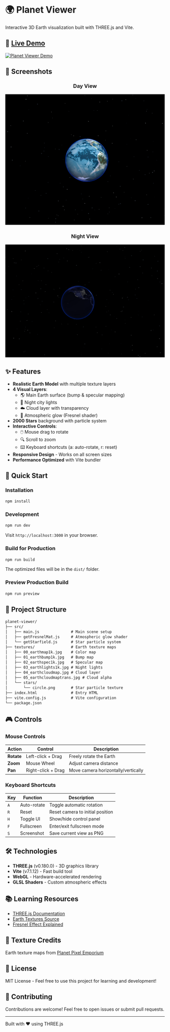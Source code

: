 # 🌍 Planet Viewer

Interactive 3D Earth visualization built with THREE.js and Vite.

## 🚀 [Live Demo](https://efe184.github.io/world-threejs/)

[![Planet Viewer Demo](https://img.shields.io/badge/demo-live-success?style=for-the-badge&logo=github)](https://efe184.github.io/world-threejs/)

## 📸 Screenshots

<div align="center">

### Day View
![Earth Day View](./public/screenshots/earth-day.png)

### Night View
![Earth Night View](./public/screenshots/earth-night.png)

</div>

## ✨ Features

- **Realistic Earth Model** with multiple texture layers
- **4 Visual Layers**:
  - 🌎 Main Earth surface (bump & specular mapping)
  - 🌃 Night city lights
  - ☁️ Cloud layer with transparency
  - 💫 Atmospheric glow (Fresnel shader)
- **2000 Stars** background with particle system
- **Interactive Controls**:
  - 🖱️ Mouse drag to rotate
  - 🔍 Scroll to zoom
  - ⌨️ Keyboard shortcuts (a: auto-rotate, r: reset)
- **Responsive Design** - Works on all screen sizes
- **Performance Optimized** with Vite bundler

## 🚀 Quick Start

### Installation

```bash
npm install
```

### Development

```bash
npm run dev
```

Visit `http://localhost:3000` in your browser.

### Build for Production

```bash
npm run build
```

The optimized files will be in the `dist/` folder.

### Preview Production Build

```bash
npm run preview
```

## 📁 Project Structure

```
planet-viewer/
├── src/
│   ├── main.js              # Main scene setup
│   ├── getFresnelMat.js     # Atmospheric glow shader
│   └── getStarfield.js      # Star particle system
├── textures/                # Earth texture maps
│   ├── 00_earthmap1k.jpg    # Color map
│   ├── 01_earthbump1k.jpg   # Bump map
│   ├── 02_earthspec1k.jpg   # Specular map
│   ├── 03_earthlights1k.jpg # Night lights
│   ├── 04_earthcloudmap.jpg # Cloud layer
│   ├── 05_earthcloudmaptrans.jpg # Cloud alpha
│   └── stars/
│       └── circle.png       # Star particle texture
├── index.html               # Entry HTML
├── vite.config.js           # Vite configuration
└── package.json

```

## 🎮 Controls

### Mouse Controls
| Action | Control | Description |
|--------|---------|-------------|
| **Rotate** | Left-click + Drag | Freely rotate the Earth |
| **Zoom** | Mouse Wheel | Adjust camera distance |
| **Pan** | Right-click + Drag | Move camera horizontally/vertically |

### Keyboard Shortcuts
| Key | Function | Description |
|-----|----------|-------------|
| `A` | Auto-rotate | Toggle automatic rotation |
| `R` | Reset | Reset camera to initial position |
| `H` | Toggle UI | Show/hide control panel |
| `F` | Fullscreen | Enter/exit fullscreen mode |
| `S` | Screenshot | Save current view as PNG |

## 🛠 Technologies

- **THREE.js** (v0.180.0) - 3D graphics library
- **Vite** (v7.1.12) - Fast build tool
- **WebGL** - Hardware-accelerated rendering
- **GLSL Shaders** - Custom atmospheric effects

## 📚 Learning Resources

- [THREE.js Documentation](https://threejs.org/docs/)
- [Earth Textures Source](https://planetpixelemporium.com/earth.html)
- [Fresnel Effect Explained](https://en.wikipedia.org/wiki/Fresnel_equations)

## 🎨 Texture Credits

Earth texture maps from [Planet Pixel Emporium](https://planetpixelemporium.com/earth.html)

## 📝 License

MIT License - Feel free to use this project for learning and development!

## 🤝 Contributing

Contributions are welcome! Feel free to open issues or submit pull requests.

---

Built with ❤️ using THREE.js

